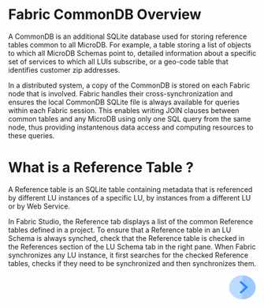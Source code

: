 # **Fabric CommonDB Overview** 

A CommonDB is an additional SQLite database used for storing reference tables common to all MicroDB. 
For example, a table storing a list of objects to which all MicroDB Schemas point to, detailed information about a specific set of services to which all LUIs subscribe, or a geo-code table that identifies customer zip addresses. 

In a distributed system, a copy of the CommonDB is stored on each Fabric node that is involved. Fabric handles their cross-synchronization and ensures the local CommonDB SQLite file is always available for queries within each Fabric session. This enables writing JOIN clauses between common tables and any MicroDB using only one SQL query from the same node, thus providing instantenous data access and computing resources to these queries. 


 # **What is a Reference Table ?** 

A Reference table is an SQLite table containing metadata that is referenced by different LU instances of a specific LU, by instances from a different LU or by Web Service.

In Fabric Studio, the Reference tab displays a list of the common Reference tables defined in a project.
To ensure that a Reference table in an LU Schema is always synched, check that the Reference table is checked in the References section of the LU Schema tab in the right pane. 
When Fabric synchronizes any LU instance, it first searches for the checked Reference tables, checks if they need to be synchronized and then synchronizes them. 

[<img align="right" width="60" height="54" src="/articles/images/Next.png">](/articles/22_reference%28commonDB%29_tables/02_add_a_reference_table.md) 

